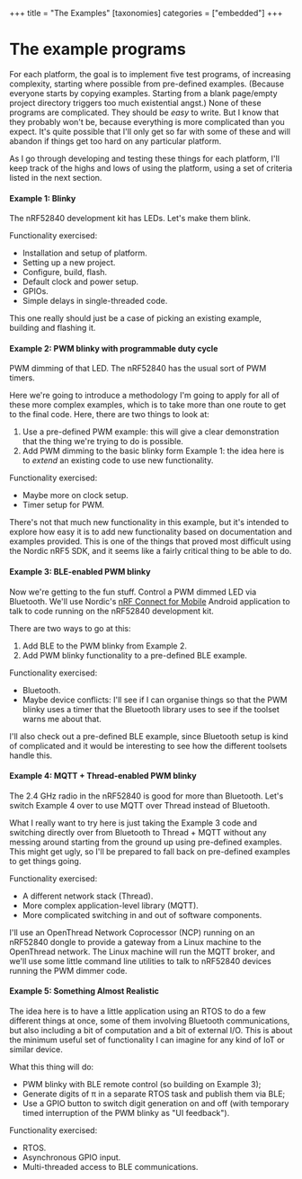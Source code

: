 +++
title = "The Examples"
[taxonomies]
categories = ["embedded"]
+++

# The example programs

For each platform, the goal is to implement five test programs, of
increasing complexity, starting where possible from pre-defined
examples. (Because everyone starts by copying examples. Starting from
a blank page/empty project directory triggers too much existential
angst.) None of these programs are complicated. They should be *easy*
to write. But I know that they probably won't be, because everything
is more complicated than you expect. It's quite possible that I'll
only get so far with some of these and will abandon if things get too
hard on any particular platform.

As I go through developing and testing these things for each platform,
I'll keep track of the highs and lows of using the platform, using a
set of criteria listed in the next section.

#### Example 1: Blinky

The nRF52840 development kit has LEDs. Let's make them blink.

Functionality exercised:

 - Installation and setup of platform.
 - Setting up a new project.
 - Configure, build, flash.
 - Default clock and power setup.
 - GPIOs.
 - Simple delays in single-threaded code.

This one really should just be a case of picking an existing example,
building and flashing it.

#### Example 2: PWM blinky with programmable duty cycle

PWM dimming of that LED. The nRF52840 has the usual sort of PWM
timers.

Here we're going to introduce a methodology I'm going to apply for all
of these more complex examples, which is to take more than one route
to get to the final code. Here, there are two things to look at:

1. Use a pre-defined PWM example: this will give a clear demonstration
   that the thing we're trying to do is possible.
2. Add PWM dimming to the basic blinky form Example 1: the idea here
   is to *extend* an existing code to use new functionality.

Functionality exercised:

 - Maybe more on clock setup.
 - Timer setup for PWM.

There's not that much new functionality in this example, but it's
intended to explore how easy it is to add new functionality based on
documentation and examples provided. This is one of the things that
proved most difficult using the Nordic nRF5 SDK, and it seems like a
fairly critical thing to be able to do.

#### Example 3: BLE-enabled PWM blinky

Now we're getting to the fun stuff. Control a PWM dimmed LED via
Bluetooth. We'll use Nordic's [nRF Connect for
Mobile][nrf-connect-mobile] Android application to talk to code
running on the nRF52840 development kit.

There are two ways to go at this:

1. Add BLE to the PWM blinky from Example 2.
2. Add PWM blinky functionality to a pre-defined BLE example.

Functionality exercised:

 - Bluetooth.
 - Maybe device conflicts: I'll see if I can organise things so that
   the PWM blinky uses a timer that the Bluetooth library uses to see
   if the toolset warns me about that.

I'll also check out a pre-defined BLE example, since Bluetooth setup
is kind of complicated and it would be interesting to see how the
different toolsets handle this.

#### Example 4: MQTT + Thread-enabled PWM blinky

The 2.4 GHz radio in the nRF52840 is good for more than Bluetooth.
Let's switch Example 4 over to use MQTT over Thread instead of
Bluetooth.

What I really want to try here is just taking the Example 3 code and
switching directly over from Bluetooth to Thread + MQTT without any
messing around starting from the ground up using pre-defined examples.
This might get ugly, so I'll be prepared to fall back on pre-defined
examples to get things going.

Functionality exercised:

 - A different network stack (Thread).
 - More complex application-level library (MQTT).
 - More complicated switching in and out of software components.

I'll use an OpenThread Network Coprocessor (NCP) running on an
nRF52840 dongle to provide a gateway from a Linux machine to the
OpenThread network. The Linux machine will run the MQTT broker, and
we'll use some little command line utilities to talk to nRF52840
devices running the PWM dimmer code.

#### Example 5: Something Almost Realistic

The idea here is to have a little application using an RTOS to do a
few different things at once, some of them involving Bluetooth
communications, but also including a bit of computation and a bit of
external I/O. This is about the minimum useful set of functionality I
can imagine for any kind of IoT or similar device.

What this thing will do:

 - PWM blinky with BLE remote control (so building on Example 3);
 - Generate digits of &pi; in a separate RTOS task and publish them
   via BLE;
 - Use a GPIO button to switch digit generation on and off (with
   temporary timed interruption of the PWM blinky as "UI feedback").

Functionality exercised:

 - RTOS.
 - Asynchronous GPIO input.
 - Multi-threaded access to BLE communications.


[nrf-connect-mobile]: https://www.nordicsemi.com/Software-and-Tools/Development-Tools/nRF-Connect-for-mobile
